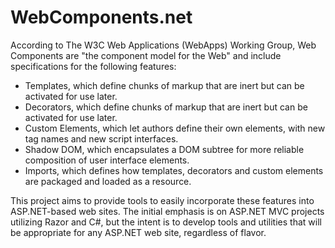 WebComponents.net
=================

According to The W3C Web Applications (WebApps) Working Group, Web Components are "the component model for the Web"
and include specifications for the following features:
  - Templates, which define chunks of markup that are inert but can be activated for use later.
  - Decorators, which define chunks of markup that are inert but can be activated for use later.
  - Custom Elements, which let authors define their own elements, with new tag names and new script interfaces.
  - Shadow DOM, which encapsulates a DOM subtree for more reliable composition of user interface elements.
  - Imports, which defines how templates, decorators and custom elements are packaged and loaded as a resource.

This project aims to provide tools to easily incorporate these features into ASP.NET-based web sites.  The initial emphasis is on ASP.NET MVC projects utilizing Razor and C#, but the intent is to develop tools and utilities that will be appropriate for any ASP.NET web site, regardless of flavor.
